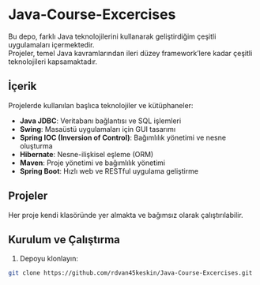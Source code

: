 # Java-Course-Excercises

Bu depo, farklı Java teknolojilerini kullanarak geliştirdiğim çeşitli uygulamaları içermektedir.  
Projeler, temel Java kavramlarından ileri düzey framework’lere kadar çeşitli teknolojileri kapsamaktadır.

## İçerik

Projelerde kullanılan başlıca teknolojiler ve kütüphaneler:

- **Java JDBC**: Veritabanı bağlantısı ve SQL işlemleri  
- **Swing**: Masaüstü uygulamaları için GUI tasarımı  
- **Spring IOC (Inversion of Control)**: Bağımlılık yönetimi ve nesne oluşturma  
- **Hibernate**: Nesne-ilişkisel eşleme (ORM)  
- **Maven**: Proje yönetimi ve bağımlılık yönetimi  
- **Spring Boot**: Hızlı web ve RESTful uygulama geliştirme  

## Projeler

Her proje kendi klasöründe yer almakta ve bağımsız olarak çalıştırılabilir.

## Kurulum ve Çalıştırma

1. Depoyu klonlayın:

```bash
git clone https://github.com/rdvan45keskin/Java-Course-Excercises.git
